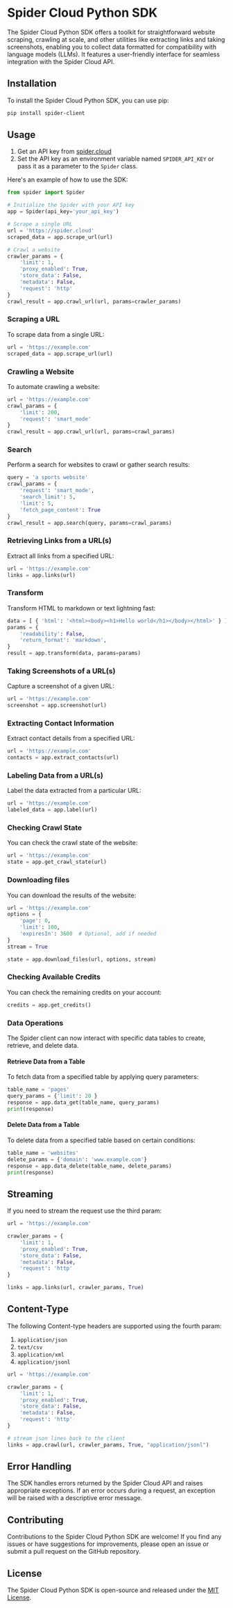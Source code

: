 # Spider Cloud Python SDK

The Spider Cloud Python SDK offers a toolkit for straightforward website scraping, crawling at scale, and other utilities like extracting links and taking screenshots, enabling you to collect data formatted for compatibility with language models (LLMs). It features a user-friendly interface for seamless integration with the Spider Cloud API.

## Installation

To install the Spider Cloud Python SDK, you can use pip:

```bash
pip install spider-client
```

## Usage

1. Get an API key from [spider.cloud](https://spider.cloud)
2. Set the API key as an environment variable named `SPIDER_API_KEY` or pass it as a parameter to the `Spider` class.

Here's an example of how to use the SDK:

```python
from spider import Spider

# Initialize the Spider with your API key
app = Spider(api_key='your_api_key')

# Scrape a single URL
url = 'https://spider.cloud'
scraped_data = app.scrape_url(url)

# Crawl a website
crawler_params = {
    'limit': 1,
    'proxy_enabled': True,
    'store_data': False,
    'metadata': False,
    'request': 'http'
}
crawl_result = app.crawl_url(url, params=crawler_params)
```

### Scraping a URL

To scrape data from a single URL:

```python
url = 'https://example.com'
scraped_data = app.scrape_url(url)
```

### Crawling a Website

To automate crawling a website:

```python
url = 'https://example.com'
crawl_params = {
    'limit': 200,
    'request': 'smart_mode'
}
crawl_result = app.crawl_url(url, params=crawl_params)
```

### Search

Perform a search for websites to crawl or gather search results:

```python
query = 'a sports website'
crawl_params = {
    'request': 'smart_mode',
    'search_limit': 5,
    'limit': 5,
    'fetch_page_content': True
}
crawl_result = app.search(query, params=crawl_params)
```

### Retrieving Links from a URL(s)

Extract all links from a specified URL:

```python
url = 'https://example.com'
links = app.links(url)
```

### Transform

Transform HTML to markdown or text lightning fast:

```python
data = [ { 'html': '<html><body><h1>Hello world</h1></body></html>' } ]
params = {
    'readability': False,
    'return_format': 'markdown',
}
result = app.transform(data, params=params)
```

### Taking Screenshots of a URL(s)

Capture a screenshot of a given URL:

```python
url = 'https://example.com'
screenshot = app.screenshot(url)
```

### Extracting Contact Information

Extract contact details from a specified URL:

```python
url = 'https://example.com'
contacts = app.extract_contacts(url)
```

### Labeling Data from a URL(s)

Label the data extracted from a particular URL:

```python
url = 'https://example.com'
labeled_data = app.label(url)
```

### Checking Crawl State

You can check the crawl state of the website:

```python
url = 'https://example.com'
state = app.get_crawl_state(url)
```

### Downloading files

You can download the results of the website:

```python
url = 'https://example.com'
options = {
    'page': 0,
    'limit': 100,
    'expiresIn': 3600  # Optional, add if needed
}
stream = True

state = app.download_files(url, options, stream)
```

### Checking Available Credits

You can check the remaining credits on your account:

```python
credits = app.get_credits()
```

### Data Operations

The Spider client can now interact with specific data tables to create, retrieve, and delete data.

#### Retrieve Data from a Table

To fetch data from a specified table by applying query parameters:

```python
table_name = 'pages'
query_params = {'limit': 20 }
response = app.data_get(table_name, query_params)
print(response)
```

#### Delete Data from a Table

To delete data from a specified table based on certain conditions:

```python
table_name = 'websites'
delete_params = {'domain': 'www.example.com'}
response = app.data_delete(table_name, delete_params)
print(response)
```

## Streaming

If you need to stream the request use the third param:

```python
url = 'https://example.com'

crawler_params = {
    'limit': 1,
    'proxy_enabled': True,
    'store_data': False,
    'metadata': False,
    'request': 'http'
}

links = app.links(url, crawler_params, True)
```

## Content-Type

The following Content-type headers are supported using the fourth param:

1. `application/json`
1. `text/csv`
1. `application/xml`
1. `application/jsonl`

```python
url = 'https://example.com'

crawler_params = {
    'limit': 1,
    'proxy_enabled': True,
    'store_data': False,
    'metadata': False,
    'request': 'http'
}

# stream json lines back to the client
links = app.crawl(url, crawler_params, True, "application/jsonl")
```

## Error Handling

The SDK handles errors returned by the Spider Cloud API and raises appropriate exceptions. If an error occurs during a request, an exception will be raised with a descriptive error message.

## Contributing

Contributions to the Spider Cloud Python SDK are welcome! If you find any issues or have suggestions for improvements, please open an issue or submit a pull request on the GitHub repository.

## License

The Spider Cloud Python SDK is open-source and released under the [MIT License](https://opensource.org/licenses/MIT).
